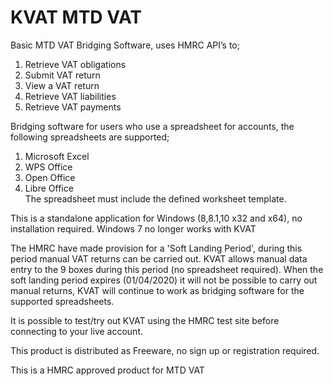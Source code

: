 
# KVAT MTD VAT

Basic MTD VAT Bridging Software, uses HMRC API’s to;
1) Retrieve VAT obligations
2) Submit VAT return
3) View a VAT return
4) Retrieve VAT liabilities
5) Retrieve VAT payments


Bridging software for users who use a spreadsheet for accounts, the following spreadsheets are supported;
1) Microsoft Excel  
2) WPS Office   
3) Open Office   
4) Libre Office  
The spreadsheet must include the defined worksheet template.

This is a standalone application for Windows (8,8.1,10 x32 and x64), no installation required. Windows 7 no longer works with KVAT

The HMRC have made provision for a 'Soft Landing Period', during this period manual VAT returns can be carried out. 
KVAT allows manual data entry to the 9 boxes during this period (no spreadsheet required).
When the soft landing period expires (01/04/2020) it will not be possible to carry out manual returns, KVAT will continue to work as bridging software for the supported spreadsheets.

It is possible to test/try out KVAT using the HMRC test site before connecting to your live account.

This product is distributed as Freeware, no sign up or registration required.

This is a HMRC approved product for MTD VAT



